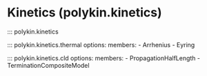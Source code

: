 # Kinetics (polykin.kinetics)

::: polykin.kinetics

::: polykin.kinetics.thermal
    options:
        members:
            - Arrhenius
            - Eyring

::: polykin.kinetics.cld
    options:
        members:
            - PropagationHalfLength
            - TerminationCompositeModel

